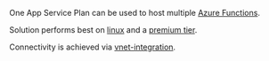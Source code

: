 One App Service Plan can be used to host multiple [Azure Functions](../azure-function/).

Solution performs best on [linux](./os.md) and a [premium tier](./tier.md).

Connectivity is achieved via [vnet-integration](./vnet-integration.md).